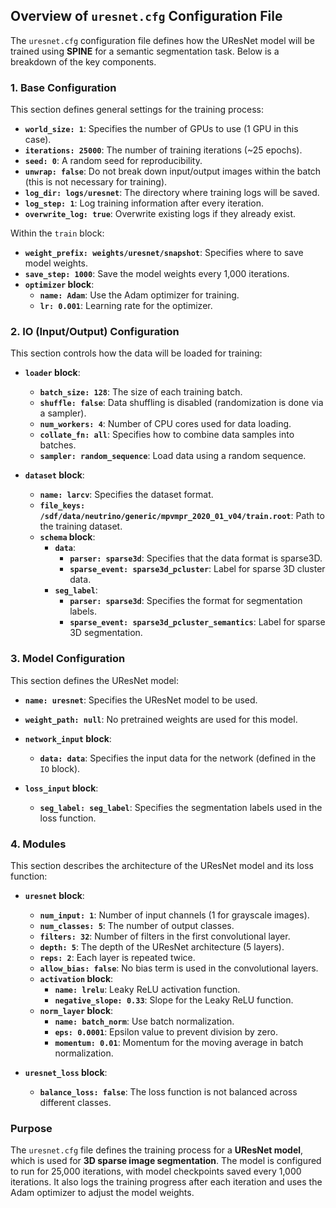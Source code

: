 ## Overview of `uresnet.cfg` Configuration File

The `uresnet.cfg` configuration file defines how the UResNet model will be trained using **SPINE** for a semantic segmentation task. Below is a breakdown of the key components.

### 1. Base Configuration
This section defines general settings for the training process:

- **`world_size: 1`**: Specifies the number of GPUs to use (1 GPU in this case).
- **`iterations: 25000`**: The number of training iterations (~25 epochs).
- **`seed: 0`**: A random seed for reproducibility.
- **`unwrap: false`**: Do not break down input/output images within the batch (this is not necessary for training).
- **`log_dir: logs/uresnet`**: The directory where training logs will be saved.
- **`log_step: 1`**: Log training information after every iteration.
- **`overwrite_log: true`**: Overwrite existing logs if they already exist.

Within the `train` block:
- **`weight_prefix: weights/uresnet/snapshot`**: Specifies where to save model weights.
- **`save_step: 1000`**: Save the model weights every 1,000 iterations.
- **`optimizer` block**:
  - **`name: Adam`**: Use the Adam optimizer for training.
  - **`lr: 0.001`**: Learning rate for the optimizer.

### 2. IO (Input/Output) Configuration
This section controls how the data will be loaded for training:

- **`loader` block**:
  - **`batch_size: 128`**: The size of each training batch.
  - **`shuffle: false`**: Data shuffling is disabled (randomization is done via a sampler).
  - **`num_workers: 4`**: Number of CPU cores used for data loading.
  - **`collate_fn: all`**: Specifies how to combine data samples into batches.
  - **`sampler: random_sequence`**: Load data using a random sequence.
  
- **`dataset` block**:
  - **`name: larcv`**: Specifies the dataset format.
  - **`file_keys: /sdf/data/neutrino/generic/mpvmpr_2020_01_v04/train.root`**: Path to the training dataset.
  - **`schema` block**:
    - **`data`**:
      - **`parser: sparse3d`**: Specifies that the data format is sparse3D.
      - **`sparse_event: sparse3d_pcluster`**: Label for sparse 3D cluster data.
    - **`seg_label`**:
      - **`parser: sparse3d`**: Specifies the format for segmentation labels.
      - **`sparse_event: sparse3d_pcluster_semantics`**: Label for sparse 3D segmentation.

### 3. Model Configuration
This section defines the UResNet model:

- **`name: uresnet`**: Specifies the UResNet model to be used.
- **`weight_path: null`**: No pretrained weights are used for this model.
  
- **`network_input` block**:
  - **`data: data`**: Specifies the input data for the network (defined in the `IO` block).
  
- **`loss_input` block**:
  - **`seg_label: seg_label`**: Specifies the segmentation labels used in the loss function.

### 4. Modules
This section describes the architecture of the UResNet model and its loss function:

- **`uresnet` block**:
  - **`num_input: 1`**: Number of input channels (1 for grayscale images).
  - **`num_classes: 5`**: The number of output classes.
  - **`filters: 32`**: Number of filters in the first convolutional layer.
  - **`depth: 5`**: The depth of the UResNet architecture (5 layers).
  - **`reps: 2`**: Each layer is repeated twice.
  - **`allow_bias: false`**: No bias term is used in the convolutional layers.
  - **`activation` block**:
    - **`name: lrelu`**: Leaky ReLU activation function.
    - **`negative_slope: 0.33`**: Slope for the Leaky ReLU function.
  - **`norm_layer` block**:
    - **`name: batch_norm`**: Use batch normalization.
    - **`eps: 0.0001`**: Epsilon value to prevent division by zero.
    - **`momentum: 0.01`**: Momentum for the moving average in batch normalization.
  
- **`uresnet_loss` block**:
  - **`balance_loss: false`**: The loss function is not balanced across different classes.

### Purpose
The `uresnet.cfg` file defines the training process for a **UResNet model**, which is used for **3D sparse image segmentation**. The model is configured to run for 25,000 iterations, with model checkpoints saved every 1,000 iterations. It also logs the training progress after each iteration and uses the Adam optimizer to adjust the model weights.
